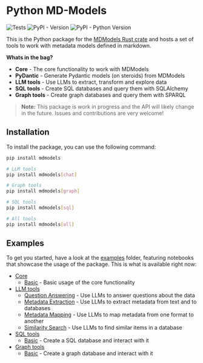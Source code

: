 # Python MD-Models

![Tests](https://github.com/FairCHemistry/py-mdmodels/actions/workflows/test.yml/badge.svg)
![PyPI - Version](https://img.shields.io/pypi/v/mdmodels)
![PyPI - Python Version](https://img.shields.io/pypi/pyversions/mdmodels)

This is the Python package for the [MDModels Rust crate](https://github.com/FairCHemistry/md-models) and hosts a set of tools to work with metadata models defined in markdown.

**Whats in the bag?**

- **Core** - The core functionality to work with MDModels
- **PyDantic** - Generate Pydantic models (on steroids) from MDModels
- **LLM tools** - Use LLMs to extract, transform and explore data
- **SQL tools** - Create SQL databases and query them with SQLAlchemy
- **Graph tools** - Create graph databases and query them with SPARQL

> **Note:** This package is work in progress and the API will likely change in the future. Issues and contributions are very welcome!

## Installation

To install the package, you can use the following command:

```bash
pip install mdmodels

# LLM tools
pip install mdmodels[chat]

# Graph tools
pip install mdmodels[graph]

# SQL tools
pip install mdmodels[sql]

# All tools
pip install mdmodels[all]
```

## Examples

To get you started, have a look at the [examples](./examples) folder, featuring notebooks that showcase the usage of the package. This is what is available right now:

- [Core](./examples/basic)
  - [Basic](./examples/basic) - Basic usage of the core functionality
- [LLM tools](./examples/llm)
  - [Question Answering](./examples/llm/answering) - Use LLMs to answer questions about the data
  - [Metadata Extraction](./examples/llm/extraction) - Use LLMs to extract metadata from text and to databases
  - [Metadata Mapping](./examples/llm/mapping) - Use LLMs to map metadata from one format to another
  - [Similarity Search](./examples/llm/embedding) - Use LLMs to find similar items in a database
- [SQL tools](./examples/sql)
  - [Basic](./examples/sql/basic) - Create a SQL database and interact with it
- [Graph tools](./examples/graph)
  - [Basic](./examples/graph/basic) - Create a graph database and interact with it
